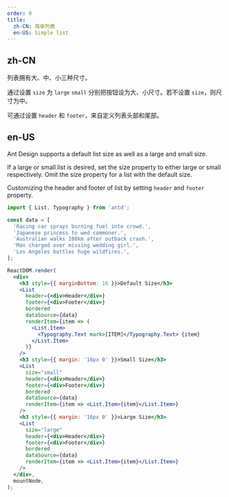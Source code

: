 ```yaml
---
order: 0
title:
  zh-CN: 简单列表
  en-US: Simple list
---
```


## zh-CN

列表拥有大、中、小三种尺寸。

通过设置 `size` 为 `large` `small` 分别把按钮设为大、小尺寸。若不设置 `size`，则尺寸为中。

可通过设置 `header` 和 `footer`，来自定义列表头部和尾部。

## en-US

Ant Design supports a default list size as well as a large and small size.

If a large or small list is desired, set the size property to either large or small respectively. Omit the size property for a list with the default size.

Customizing the header and footer of list by setting `header` and `footer` property.

```jsx
import { List, Typography } from 'antd';

const data = [
  'Racing car sprays burning fuel into crowd.',
  'Japanese princess to wed commoner.',
  'Australian walks 100km after outback crash.',
  'Man charged over missing wedding girl.',
  'Los Angeles battles huge wildfires.',
];

ReactDOM.render(
  <div>
    <h3 style={{ marginBottom: 16 }}>Default Size</h3>
    <List
      header={<div>Header</div>}
      footer={<div>Footer</div>}
      bordered
      dataSource={data}
      renderItem={item => (
        <List.Item>
          <Typography.Text mark>[ITEM]</Typography.Text> {item}
        </List.Item>
      )}
    />
    <h3 style={{ margin: '16px 0' }}>Small Size</h3>
    <List
      size="small"
      header={<div>Header</div>}
      footer={<div>Footer</div>}
      bordered
      dataSource={data}
      renderItem={item => <List.Item>{item}</List.Item>}
    />
    <h3 style={{ margin: '16px 0' }}>Large Size</h3>
    <List
      size="large"
      header={<div>Header</div>}
      footer={<div>Footer</div>}
      bordered
      dataSource={data}
      renderItem={item => <List.Item>{item}</List.Item>}
    />
  </div>,
  mountNode,
);
```
